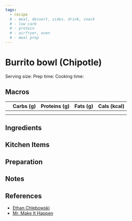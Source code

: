 ```yaml
---
tags:
  - recipe
  # - meal, dessert, sides, drink, snack
  # - low carb
  # - protein
  # - airfryer, oven
  # - meal prep
---
```

# Burrito bowl (Chipotle)

Serving size:
Prep time:
Cooking time:

## Macros

|  | Carbs (g) | Proteins (g) | Fats (g) | Cals (kcal) |
| --- | --- | --- | --- | --- |
|  |  |  |  |  |
|  |  |  |  |  |

## Ingredients

## Kitchen Items

## Preparation

## Notes

## References

- [Ethan Chlebowski](https://www.youtube.com/watch?v=OChZDrivjJw)
- [Mr. Make It Happen](https://www.youtube.com/watch?v=5Zc5AtwQ35k)
